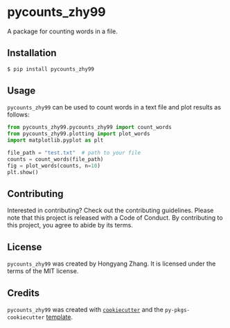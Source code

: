 # pycounts_zhy99

A package for counting words in a file.

## Installation

```bash
$ pip install pycounts_zhy99
```

## Usage

`pycounts_zhy99` can be used to count words in a text file and plot results
as follows:

```python
from pycounts_zhy99.pycounts_zhy99 import count_words
from pycounts_zhy99.plotting import plot_words
import matplotlib.pyplot as plt

file_path = "test.txt"  # path to your file
counts = count_words(file_path)
fig = plot_words(counts, n=10)
plt.show()
```

## Contributing

Interested in contributing? Check out the contributing guidelines. Please note that this project is released with a Code of Conduct. By contributing to this project, you agree to abide by its terms.

## License

`pycounts_zhy99` was created by Hongyang Zhang. It is licensed under the terms of the MIT license.

## Credits

`pycounts_zhy99` was created with [`cookiecutter`](https://cookiecutter.readthedocs.io/en/latest/) and the `py-pkgs-cookiecutter` [template](https://github.com/py-pkgs/py-pkgs-cookiecutter).
